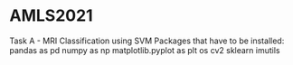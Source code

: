 # AMLS2021
Task A - MRI Classification using SVM 
Packages that have to be installed:
pandas as pd
numpy as np
matplotlib.pyplot as plt
os
cv2
sklearn 
imutils



